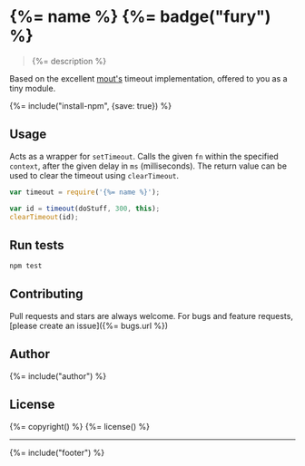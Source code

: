 # {%= name %} {%= badge("fury") %}

> {%= description %}

Based on the excellent [mout's][mout] timeout implementation, offered to you as a tiny module.

{%= include("install-npm", {save: true}) %}

## Usage

Acts as a wrapper for `setTimeout`. Calls the given `fn` within the specified `context`, after the given delay in `ms` (milliseconds).
The return value can be used to clear the timeout using `clearTimeout`.  

```js
var timeout = require('{%= name %}');

var id = timeout(doStuff, 300, this);
clearTimeout(id);
```

## Run tests

```bash
npm test
```

## Contributing
Pull requests and stars are always welcome. For bugs and feature requests, [please create an issue]({%= bugs.url %})

## Author
{%= include("author") %}

## License
{%= copyright() %}
{%= license() %}

***

{%= include("footer") %}

[mout]: moutjs.com
